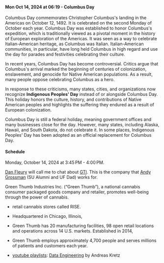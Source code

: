 #### Mon Oct 14, 2024 at 06:19 - Columbus Day

Columbus Day commemorates Christopher Columbus's landing in the Americas on October 12, 1492. It is celebrated on the second Monday of October each year. Columbus Day was established to honor Columbus's expedition, which is traditionally viewed as a pivotal moment in the history of European exploration of the Americas. It was seen as a way to celebrate Italian-American heritage, as Columbus was Italian. Italian-American communities, in particular, have long held Columbus in high regard and use the day for parades and festivities celebrating their culture.

In recent years, Columbus Day has become controversial. Critics argue that Columbus's arrival marked the beginning of centuries of colonization, enslavement, and genocide for Native American populations. As a result, many people oppose celebrating Columbus as a hero. 

In response to these criticisms, many states, cities, and organizations now recognize **Indigenous Peoples' Day** instead of or alongside Columbus Day. This holiday honors the culture, history, and contributions of Native American peoples and highlights the suffering they endured as a result of European colonization.

Columbus Day is still a federal holiday, meaning government offices and many businesses close for the day. However, many states, including Alaska, Hawaii, and South Dakota, do not celebrate it. In some places, Indigenous Peoples' Day has been adopted as an official replacement for Columbus Day.

#### Schedule
Monday, October 14, 2024 at 3:45 PM - 4:00 PM.

[Dan Fleury](https://www.linkedin.com/in/danfleury/) will call me to chat about [GTI](https:/www.gtigrows.com/). This is the company that [Andy Grossman](https://www.linkedin.com/in/andrew-grossman-876ba5126/)  (SU Alumni and UF Dad) works for.

Green Thumb Industries Inc. (“Green Thumb”), a national cannabis consumer packaged goods company and retailer, promotes well-being through the power of cannabis.
* retail cannabis stores called RISE. 
* Headquartered in Chicago, Illinois, 
* Green Thumb has 20 manufacturing facilities, 98 open retail locations and operations across 14 U.S. markets. Established in 2014, 
* Green Thumb employs approximately 4,700 people and serves millions of patients and customers each year. 

* [youtube playlists](https://www.youtube.com/feed/playlists):  [Data Engineering](https://www.youtube.com/watch?v=FXvMHXwnmXw&list=PLYUMVUCNosJfF_J4tT56JCqJffy77FDRF) by Andreas Kretz
